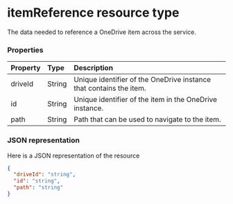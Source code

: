 # itemReference resource type


 The data needed to reference a OneDrive item across the service.
 

### Properties
| Property	   | Type	|Description|
|:---------------|:--------|:----------|
|driveId|String|Unique identifier of the OneDrive instance that contains the item.|
|id|String|Unique identifier of the item in the OneDrive instance.|
|path|String|Path that can be used to navigate to the item.|


### JSON representation

Here is a JSON representation of the resource

<!-- {
  "blockType": "resource",
  "optionalProperties": [

  ],
  "@odata.type": "microsoft.graph.itemreference"
}-->

```json
{
  "driveId": "string",
  "id": "string",
  "path": "string"
}

```

<!-- uuid: 8fcb5dbc-d5aa-4681-8e31-b001d5168d79
2015-10-25 14:57:30 UTC -->
<!-- {
  "type": "#page.annotation",
  "description": "itemReference resource",
  "keywords": "",
  "section": "documentation",
  "tocPath": ""
}-->
